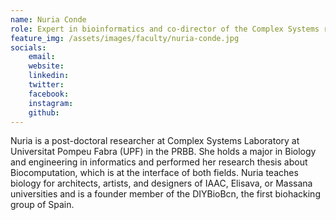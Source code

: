```yaml
---
name: Nuria Conde
role: Expert in bioinformatics and co-director of the Complex Systems research group at Universitat Pompeu Fabra
feature_img: /assets/images/faculty/nuria-conde.jpg
socials:
    email:
    website:
    linkedin:
    twitter:
    facebook:
    instagram:
    github:
---
```


Nuria is a post-doctoral researcher at Complex Systems Laboratory at Universitat Pompeu Fabra (UPF) in the PRBB. She holds a major in Biology and engineering in informatics and performed her research thesis about Biocomputation, which is at the interface of both fields. Nuria teaches biology for architects, artists, and designers of IAAC, Elisava, or Massana universities and is a founder member of the DIYBioBcn, the first biohacking group of Spain.